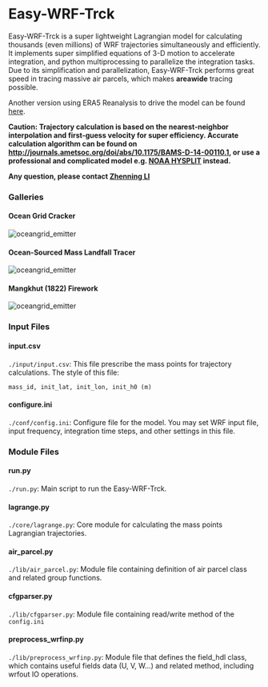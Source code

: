 # Easy-WRF-Trck

Easy-WRF-Trck is a super lightweight Lagrangian model for calculating thousands (even millions) of WRF trajectories simultaneously and efficiently. 
It implements super simplified equations of 3-D motion to accelerate integration, and python multiprocessing to parallelize the integration tasks.
Due to its simplification and parallelization, Easy-WRF-Trck performs great speed in tracing massive air parcels, which makes **areawide** tracing possible.

Another version using ERA5 Reanalysis to drive the model can be found [here](https://github.com/Novarizark/easy-era5-trck).

**Caution: Trajectory calculation is based on the nearest-neighbor interpolation and first-guess velocity for super efficiency. Accurate calculation algorithm can be found on http://journals.ametsoc.org/doi/abs/10.1175/BAMS-D-14-00110.1, or use a professional and complicated model e.g. [NOAA HYSPLIT](https://www.ready.noaa.gov/HYSPLIT.php) instead.**

**Any question, please contact [Zhenning LI](novarizark@gmail.com)**

### Galleries

#### Ocean Grid Cracker
<img src="https://raw.githubusercontent.com/Novarizark/easy-wrf-trck/master/fig/oceangrid.bmp.gif" alt="oceangrid_emitter" align=center />

#### Ocean-Sourced Mass Landfall Tracer
<img src="https://github.com/Novarizark/easy-wrf-trck/raw/master/fig/halogen.d01.result.gif" alt="oceangrid_emitter" align=center />

#### Mangkhut (1822) Firework 
<img src="https://raw.githubusercontent.com/Novarizark/easy-wrf-trck/master/fig/mangkhut.d01.result.gif" alt="oceangrid_emitter" align=center />

### Input Files

#### input.csv
`./input/input.csv`: This file prescribe the mass points for trajectory calculations. The style of this file:

```
mass_id, init_lat, init_lon, init_h0 (m)
```

#### configure.ini
`./conf/config.ini`: Configure file for the model. You may set WRF input file, input frequency, integration time steps, and other settings in this file.



### Module Files

#### run.py
`./run.py`: Main script to run the Easy-WRF-Trck. 

#### lagrange.py
`./core/lagrange.py`: Core module for calculating the mass points Lagrangian trajectories.

#### air_parcel.py
`./lib/air_parcel.py`: Module file containing definition of air parcel class and related group functions.

#### cfgparser.py
`./lib/cfgparser.py`: Module file containing read/write method of the `config.ini`

#### preprocess_wrfinp.py
`./lib/preprocess_wrfinp.py`: Module file that defines the field_hdl class, which contains useful fields data (U, V, W...) and related method, including wrfout IO operations.

